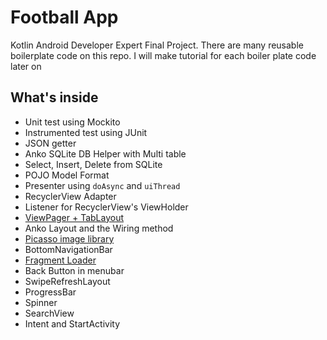 # Football App

Kotlin Android Developer Expert Final Project. There are many reusable boilerplate code on this repo. I will make tutorial for each boiler plate code later on

## What's inside
- Unit test using Mockito
- Instrumented test using JUnit 
- JSON getter
- Anko SQLite DB Helper with Multi table
- Select, Insert, Delete from SQLite
- POJO Model Format
- Presenter using `doAsync` and `uiThread`
- RecyclerView Adapter
- Listener for RecyclerView's ViewHolder
- [ViewPager + TabLayout](https://github.com/arifrgilang/FootballAppFinal/blob/master/markdowns/viewpager-adapter.md)
- Anko Layout and the Wiring method
- [Picasso image library](https://github.com/arifrgilang/FootballAppFinal/blob/master/markdowns/picasso.md)
- BottomNavigationBar
- [Fragment Loader](https://github.com/arifrgilang/FootballAppFinal/blob/master/markdowns/fragment-loader.md)
- Back Button in menubar
- SwipeRefreshLayout
- ProgressBar
- Spinner
- SearchView
- Intent and StartActivity
